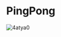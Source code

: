 # PingPong

![4atya0](https://user-images.githubusercontent.com/49173126/89716536-b05df400-d9a5-11ea-86e7-18ac73b4fcb7.gif)
